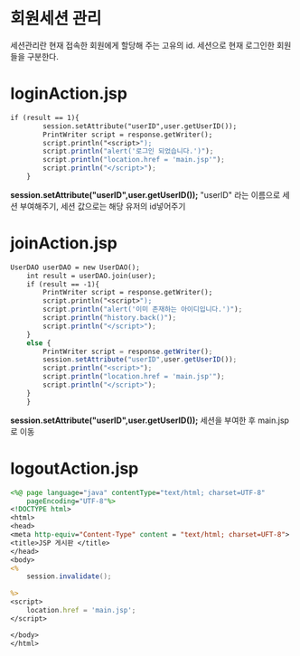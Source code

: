 # 회원세션 관리
세션관리란 현재 접속한 회원에게 할당해 주는 고유의 id. 세션으로 현재 로그인한 회원들을 구분한다.<br>

# loginAction.jsp
```jsp
if (result == 1){
		session.setAttribute("userID",user.getUserID());
		PrintWriter script = response.getWriter();
		script.println("<script>");
		script.println("alert('로그인 되었습니다.')");
		script.println("location.href = 'main.jsp'");
		script.println("</script>");
	}
```
**session.setAttribute("userID",user.getUserID());** "userID" 라는 이름으로 세션 부여해주기, 세션 값으로는 해당 유저의 id넣어주기<br>

# joinAction.jsp
```jsp
UserDAO userDAO = new UserDAO();
	int result = userDAO.join(user);
	if (result == -1){
		PrintWriter script = response.getWriter();
		script.println("<script>");
		script.println("alert('이미 존재하는 아이디입니다.')");
		script.println("history.back()");
		script.println("</script>");
	}
	else {
		PrintWriter script = response.getWriter();
		session.setAttribute("userID",user.getUserID());
		script.println("<script>");
		script.println("location.href = 'main.jsp'");
		script.println("</script>");
	}
	}
```
**session.setAttribute("userID",user.getUserID());** 세션을 부여한 후 main.jsp로 이동

# logoutAction.jsp
```jsp
<%@ page language="java" contentType="text/html; charset=UTF-8"
    pageEncoding="UTF-8"%>
<!DOCTYPE html>
<html>
<head>
<meta http-equiv="Content-Type" content = "text/html; charset=UFT-8">
<title>JSP 게시판 </title>
</head>
<body>
<%
	session.invalidate();
	
%>
<script>
	location.href = 'main.jsp';
</script>

</body>
</html>
```
